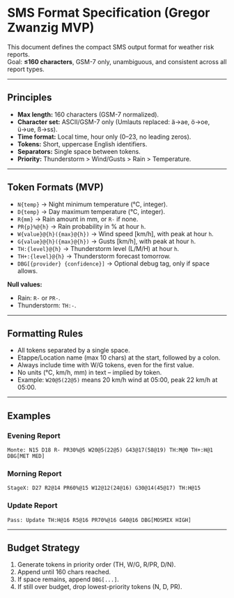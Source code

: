 


# SMS Format Specification (Gregor Zwanzig MVP)

This document defines the compact SMS output format for weather risk reports.  
Goal: **≤160 characters**, GSM-7 only, unambiguous, and consistent across all report types.

---

## Principles
- **Max length:** 160 characters (GSM-7 normalized).
- **Character set:** ASCII/GSM-7 only (Umlauts replaced: ä→ae, ö→oe, ü→ue, ß→ss).
- **Time format:** Local time, hour only (0–23, no leading zeros).
- **Tokens:** Short, uppercase English identifiers.
- **Separators:** Single space between tokens.
- **Priority:** Thunderstorm > Wind/Gusts > Rain > Temperature.

---

## Token Formats (MVP)

- `N{temp}` → Night minimum temperature (°C, integer).
- `D{temp}` → Day maximum temperature (°C, integer).
- `R{mm}` → Rain amount in mm, or `R-` if none.
- `PR{p}%@{h}` → Rain probability in % at hour `h`.
- `W{value}@{h}({max}@{h})` → Wind speed [km/h], with peak at hour `h`.
- `G{value}@{h}({max}@{h})` → Gusts [km/h], with peak at hour `h`.
- `TH:{level}@{h}` → Thunderstorm level (L/M/H) at hour `h`.
- `TH+:{level}@{h}` → Thunderstorm forecast tomorrow.
- `DBG[{provider} {confidence}]` → Optional debug tag, only if space allows.

**Null values:**  
- Rain: `R-` or `PR-`.  
- Thunderstorm: `TH:-`.  

---

## Formatting Rules
- All tokens separated by a single space.  
- Etappe/Location name (max 10 chars) at the start, followed by a colon.  
- Always include time with W/G tokens, even for the first value.  
- No units (°C, km/h, mm) in text – implied by token.  
- Example: `W20@5(22@5)` means 20 km/h wind at 05:00, peak 22 km/h at 05:00.

---

## Examples

### Evening Report
```
Monte: N15 D18 R- PR30%@5 W20@5(22@5) G43@17(58@19) TH:M@0 TH+:H@1 DBG[MET MED]
```

### Morning Report
```
StageX: D27 R2@14 PR60%@15 W12@12(24@16) G30@14(45@17) TH:H@15
```

### Update Report
```
Pass: Update TH:H@16 R5@16 PR70%@16 G40@16 DBG[MOSMIX HIGH]
```

---

## Budget Strategy
1. Generate tokens in priority order (TH, W/G, R/PR, D/N).  
2. Append until 160 chars reached.  
3. If space remains, append `DBG[...]`.  
4. If still over budget, drop lowest-priority tokens (N, D, PR).  
